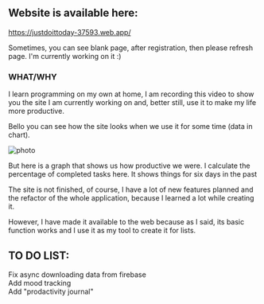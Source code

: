 
## Website is available here:

https://justdoittoday-37593.web.app/

Sometimes, you can see blank page, after registration, then please refresh page. I'm currently working on it :)

### WHAT/WHY 
I learn programming on my own at home, I am recording this video to show you the site I am currently working on and, better still, use it to make my life more productive.

Bello you can see how the site looks when we use it for some time (data in chart).

![photo](https://zapodaj.net/images/0949b7b23a3e7.png)


But here is a graph that shows us how productive we were. I calculate the percentage of completed tasks here. It shows things for six days in the past

The site is not finished, of course, I have a lot of new features planned and the refactor of the whole application, because I learned a lot while creating it.

However, I have made it available to the web because as I said, its basic function works and I use it as my tool to create it for lists.

## TO DO LIST:
  Fix async downloading data from firebase <br>
  Add mood tracking <br>
  Add "prodactivity journal"



